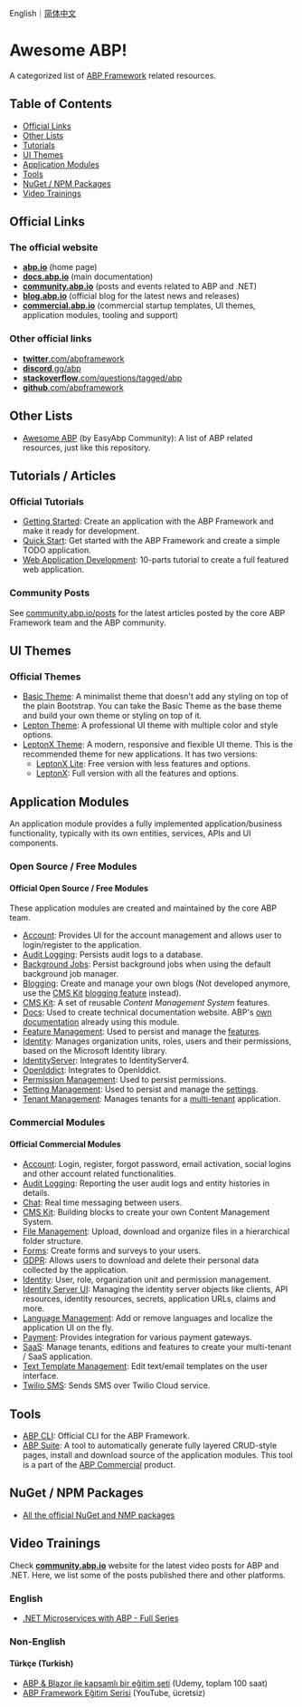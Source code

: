 English｜[简体中文](https://github.com/abpframework/awesome-abp/blob/main/README.zh-Hans.md)

# Awesome ABP!

A categorized list of [ABP Framework](https://github.com/abpframework/abp) related resources.

## Table of Contents

- [Official Links](#official-links)
- [Other Lists](#other-lists)
- [Tutorials](#tutorials--articles)
- [UI Themes](#ui-themes)
- [Application Modules](#application-modules)
- [Tools](#tools)
- [NuGet / NPM Packages](#nuget--npm-packages)
- [Video Trainings](#video-trainings)

## Official Links

### The official website

* **[abp.io](https://abp.io/)** (home page)
* **[docs.abp.io](https://docs.abp.io/)** (main documentation)
* **[community.abp.io](https://community.abp.io/)** (posts and events related to ABP and .NET)
* **[blog.abp.io](https://blog.abp.io/)** (official blog for the latest news and releases)
* **[commercial.abp.io](https://commercial.abp.io/)** (commercial startup templates, UI themes, application modules, tooling and support)

### Other official links

* [**twitter**.com/abpframework](https://twitter.com/abpframework)
* [**discord**.gg/abp](https://discord.gg/abp)
* [**stackoverflow**.com/questions/tagged/abp](https://stackoverflow.com/questions/tagged/abp)
* [**github**.com/abpframework](https://github.com/abpframework)

## Other Lists

* [Awesome ABP](https://github.com/EasyAbp/awesome-abp) (by EasyAbp Community): A list of ABP related resources, just like this repository.

## Tutorials / Articles

### Official Tutorials

* [Getting Started](https://docs.abp.io/en/abp/latest/Getting-Started): Create an application with the ABP Framework and make it ready for development.
* [Quick Start](https://docs.abp.io/en/abp/latest/Tutorials/Todo/Overall): Get started with the ABP Framework and create a simple TODO application.
* [Web Application Development](https://docs.abp.io/en/abp/latest/Tutorials/Part-1): 10-parts tutorial to create a full featured web application.

### Community Posts

See [community.abp.io/posts](https://community.abp.io/posts) for the latest articles posted by the core ABP Framework team and the ABP community.

## UI Themes

### Official Themes

* [Basic Theme](https://docs.abp.io/en/abp/latest/UI/AspNetCore/Basic-Theme): A minimalist theme that doesn't add any styling on top of the plain Bootstrap. You can take the Basic Theme as the base theme and build your own theme or styling on top of it.
* [Lepton Theme](https://docs.abp.io/en/commercial/latest/themes/lepton): A professional UI theme with multiple color and style options.
* [LeptonX Theme](https://x.leptontheme.com/): A modern, responsive and flexible UI theme. This is the recommended theme for new applications. It has two versions:
  * [LeptonX Lite](https://docs.abp.io/en/abp/latest/Themes/LeptonXLite/AspNetCore): Free version with less features and options.
  * [LeptonX](https://docs.abp.io/en/commercial/latest/themes/lepton-x/commercial/mvc): Full version with all the features and options.

## Application Modules

An application module provides a fully implemented application/business functionality, typically with its own entities, services, APIs and UI components.

### Open Source / Free Modules

#### Official Open Source / Free Modules

These application modules are created and maintained by the core ABP team.

* [Account](https://docs.abp.io/en/abp/latest/Modules/Account): Provides UI for the account management and allows user to login/register to the application.
* [Audit Logging](https://docs.abp.io/en/abp/latest/Modules/Audit-Logging): Persists audit logs to a database.
* [Background Jobs](https://docs.abp.io/en/abp/latest/Modules/Background-Jobs): Persist background jobs when using the default background job manager.
* [Blogging](https://commercial.abp.io/modules/Volo.Blogging): Create and manage your own blogs (Not developed anymore, use the [CMS Kit](https://docs.abp.io/en/abp/latest/Modules/Cms-Kit/Index) [blogging feature](https://docs.abp.io/en/abp/latest/Modules/Cms-Kit/Blogging) instead).
* [CMS Kit](https://docs.abp.io/en/abp/latest/Modules/Cms-Kit/Index): A set of reusable *Content Management System* features.
* [Docs](https://docs.abp.io/en/abp/latest/Modules/Docs): Used to create technical documentation website. ABP's [own documentation](https://docs.abp.io/) already using this module.
* [Feature Management](https://docs.abp.io/en/abp/latest/Modules/Feature-Management): Used to persist and manage the [features](https://docs.abp.io/en/abp/latest/Features).
* [Identity](https://docs.abp.io/en/abp/latest/Modules/Identity): Manages organization units, roles, users and their permissions, based on the Microsoft Identity library.
* [IdentityServer](https://docs.abp.io/en/abp/latest/Modules/IdentityServer): Integrates to IdentityServer4.
* [OpenIddict](https://docs.abp.io/en/abp/latest/Modules/OpenIddict): Integrates to OpenIddict.
* [Permission Management](https://docs.abp.io/en/abp/latest/Modules/Permission-Management): Used to persist permissions.
* [Setting Management](https://docs.abp.io/en/abp/latest/Modules/Setting-Management): Used to persist and manage the [settings](https://docs.abp.io/en/abp/latest/Settings).
* [Tenant Management](https://docs.abp.io/en/abp/latest/Modules/Tenant-Management): Manages tenants for a [multi-tenant](https://docs.abp.io/en/abp/latest/Multi-Tenancy) application.

### Commercial Modules

#### Official Commercial Modules

* [Account](https://commercial.abp.io/modules/Volo.Account.Pro): Login, register, forgot password, email activation, social logins and other account related functionalities.
* [Audit Logging](https://commercial.abp.io/modules/Volo.AuditLogging.Ui): Reporting the user audit logs and entity histories in details.
* [Chat](https://commercial.abp.io/modules/Volo.Chat): Real time messaging between users.
* [CMS Kit](https://commercial.abp.io/modules/Volo.CmsKit.Pro): Building blocks to create your own Content Management System.
* [File Management](https://commercial.abp.io/modules/Volo.FileManagement): Upload, download and organize files in a hierarchical folder structure.
* [Forms](https://commercial.abp.io/modules/Volo.Forms): Create forms and surveys to your users.
* [GDPR](https://commercial.abp.io/modules/Volo.Gdpr): Allows users to download and delete their personal data collected by the application.
* [Identity](https://commercial.abp.io/modules/Volo.Identity.Pro): User, role, organization unit and permission management.
* [Identity Server UI](https://commercial.abp.io/modules/Volo.Identityserver.Ui): Managing the identity server objects like clients, API resources, identity resources, secrets, application URLs, claims and more.
* [Language Management](https://commercial.abp.io/modules/Volo.LanguageManagement): Add or remove languages and localize the application UI on the fly.
* [Payment](https://commercial.abp.io/modules/Volo.Payment): Provides integration for various payment gateways.
* [SaaS](https://commercial.abp.io/modules/Volo.Saas): Manage tenants, editions and features to create your multi-tenant / SaaS application.
* [Text Template Management](https://commercial.abp.io/modules/Volo.TextTemplateManagement): Edit text/email templates on the user interface.
* [Twilio SMS](https://commercial.abp.io/modules/Volo.Abp.Sms.Twilio): Sends SMS over Twilio Cloud service.

## Tools

* [ABP CLI](https://docs.abp.io/en/abp/latest/CLI): Official CLI for the ABP Framework.
* [ABP Suite](https://commercial.abp.io/tools/suite): A tool to automatically generate fully layered CRUD-style pages, install and download source of the application modules. This tool is a part of the [ABP Commercial](https://commercial.abp.io/) product.

## NuGet / NPM Packages

* [All the official NuGet and NMP packages](https://abp.io/packages)

## Video Trainings

Check **[community.abp.io](https://community.abp.io/)** website for the latest video posts for ABP and .NET. Here, we list some of the posts published there and other platforms.

### English

* [.NET Microservices with ABP - Full Series](https://community.abp.io/posts/.net-microservice-with-abp-full-series-m6opqjb1)

### Non-English

#### Türkçe (Turkish)

* [ABP & Blazor ile kapsamlı bir eğitim seti](https://www.udemy.com/course/web-tabanli-on-muhasebe-1-5/) (Udemy, toplam 100 saat)
* [ABP Framework Eğitim Serisi](https://www.youtube.com/watch?v=JvwPpSTEAvg&list=PLBEMB-Eql15s3kaMvQ6pIobVk492a7s9j&index=1)  (YouTube, ücretsiz)
